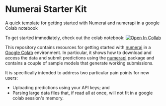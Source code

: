 # Numerai Starter Kit
A quick template for getting started with Numerai and numerapi in a google Colab notebook

To get started immediately, check out the colab notebook: [![Open In Collab](https://colab.research.google.com/assets/colab-badge.svg)](https://colab.research.google.com/github/djliden/numerai_starter_kit/blob/main/Numerai_Starter_Kit.ipynb)

This repository contains resources for getting started with [numerai](numer.ai) in a [Google Colab](colab.research.google.com) environment. In particular, it shows how to download and access the data and submit predictions using the [numerapi](https://github.com/uuazed/numerapi) package and contains a couple of sample models that generate working submissions.

It is specifically intended to address two particular pain points for new users:
- Uploading predictions using your API keys; and 
- Parsing large data files that, if read all at once, will not fit in a google colab session's memory.
